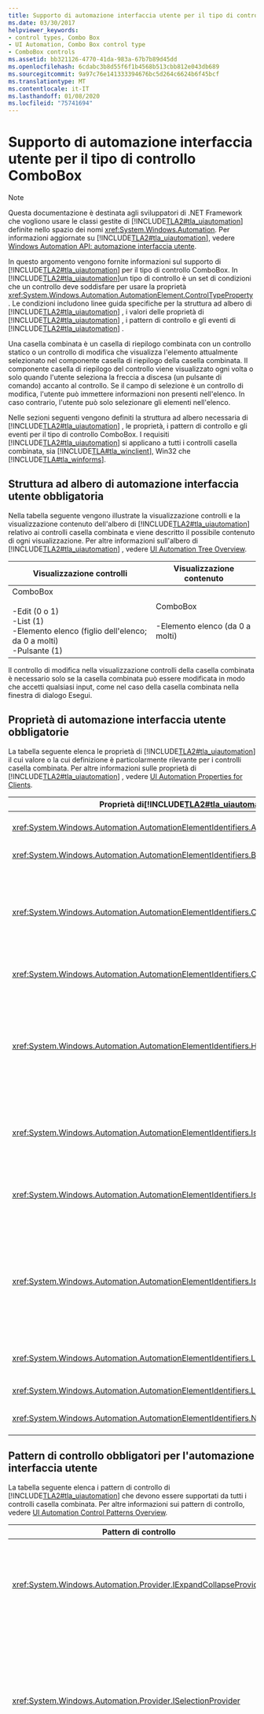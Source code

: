 ```yaml
---
title: Supporto di automazione interfaccia utente per il tipo di controllo ComboBox
ms.date: 03/30/2017
helpviewer_keywords:
- control types, Combo Box
- UI Automation, Combo Box control type
- ComboBox controls
ms.assetid: bb321126-4770-41da-983a-67b7b89d45dd
ms.openlocfilehash: 6cdabc3b8d55f6f1b4568b513cbb812e043db689
ms.sourcegitcommit: 9a97c76e141333394676bc5d264c6624b6f45bcf
ms.translationtype: MT
ms.contentlocale: it-IT
ms.lasthandoff: 01/08/2020
ms.locfileid: "75741694"
---
```

# <a name="ui-automation-support-for-the-combobox-control-type"></a>Supporto di automazione interfaccia utente per il tipo di controllo ComboBox
> [!NOTE]
> Questa documentazione è destinata agli sviluppatori di .NET Framework che vogliono usare le classi gestite di [!INCLUDE[TLA2#tla_uiautomation](../../../includes/tla2sharptla-uiautomation-md.md)] definite nello spazio dei nomi <xref:System.Windows.Automation>. Per informazioni aggiornate su [!INCLUDE[TLA2#tla_uiautomation](../../../includes/tla2sharptla-uiautomation-md.md)], vedere [Windows Automation API: automazione interfaccia utente](/windows/win32/winauto/entry-uiauto-win32).  
  
 In questo argomento vengono fornite informazioni sul supporto di [!INCLUDE[TLA2#tla_uiautomation](../../../includes/tla2sharptla-uiautomation-md.md)] per il tipo di controllo ComboBox. In [!INCLUDE[TLA2#tla_uiautomation](../../../includes/tla2sharptla-uiautomation-md.md)]un tipo di controllo è un set di condizioni che un controllo deve soddisfare per usare la proprietà <xref:System.Windows.Automation.AutomationElement.ControlTypeProperty> . Le condizioni includono linee guida specifiche per la struttura ad albero di [!INCLUDE[TLA2#tla_uiautomation](../../../includes/tla2sharptla-uiautomation-md.md)] , i valori delle proprietà di [!INCLUDE[TLA2#tla_uiautomation](../../../includes/tla2sharptla-uiautomation-md.md)] , i pattern di controllo e gli eventi di [!INCLUDE[TLA2#tla_uiautomation](../../../includes/tla2sharptla-uiautomation-md.md)] .  
  
 Una casella combinata è un casella di riepilogo combinata con un controllo statico o un controllo di modifica che visualizza l'elemento attualmente selezionato nel componente casella di riepilogo della casella combinata. Il componente casella di riepilogo del controllo viene visualizzato ogni volta o solo quando l'utente seleziona la freccia a discesa (un pulsante di comando) accanto al controllo. Se il campo di selezione è un controllo di modifica, l'utente può immettere informazioni non presenti nell'elenco. In caso contrario, l'utente può solo selezionare gli elementi nell'elenco.  
  
 Nelle sezioni seguenti vengono definiti la struttura ad albero necessaria di [!INCLUDE[TLA2#tla_uiautomation](../../../includes/tla2sharptla-uiautomation-md.md)] , le proprietà, i pattern di controllo e gli eventi per il tipo di controllo ComboBox. I requisiti [!INCLUDE[TLA2#tla_uiautomation](../../../includes/tla2sharptla-uiautomation-md.md)] si applicano a tutti i controlli casella combinata, sia [!INCLUDE[TLA#tla_winclient](../../../includes/tlasharptla-winclient-md.md)], Win32 che [!INCLUDE[TLA#tla_winforms](../../../includes/tlasharptla-winforms-md.md)].  
  
<a name="Required_UI_Automation_Tree_Structure"></a>   
## <a name="required-ui-automation-tree-structure"></a>Struttura ad albero di automazione interfaccia utente obbligatoria  
 Nella tabella seguente vengono illustrate la visualizzazione controlli e la visualizzazione contenuto dell'albero di [!INCLUDE[TLA2#tla_uiautomation](../../../includes/tla2sharptla-uiautomation-md.md)] relativo ai controlli casella combinata e viene descritto il possibile contenuto di ogni visualizzazione. Per altre informazioni sull'albero di [!INCLUDE[TLA2#tla_uiautomation](../../../includes/tla2sharptla-uiautomation-md.md)] , vedere [UI Automation Tree Overview](ui-automation-tree-overview.md).  
  
|Visualizzazione controlli|Visualizzazione contenuto|  
|------------------|------------------|  
|ComboBox<br /><br /> -Edit (0 o 1)<br />-List (1)<br />-Elemento elenco (figlio dell'elenco; da 0 a molti)<br />-Pulsante (1)|ComboBox<br /><br /> -Elemento elenco (da 0 a molti)|  
  
 Il controllo di modifica nella visualizzazione controlli della casella combinata è necessario solo se la casella combinata può essere modificata in modo che accetti qualsiasi input, come nel caso della casella combinata nella finestra di dialogo Esegui.  
  
<a name="Required_UI_Automation_Properties"></a>   
## <a name="required-ui-automation-properties"></a>Proprietà di automazione interfaccia utente obbligatorie  
 La tabella seguente elenca le proprietà di [!INCLUDE[TLA2#tla_uiautomation](../../../includes/tla2sharptla-uiautomation-md.md)] il cui valore o la cui definizione è particolarmente rilevante per i controlli casella combinata. Per altre informazioni sulle proprietà di [!INCLUDE[TLA2#tla_uiautomation](../../../includes/tla2sharptla-uiautomation-md.md)] , vedere [UI Automation Properties for Clients](ui-automation-properties-for-clients.md).  
  
|Proprietà di[!INCLUDE[TLA2#tla_uiautomation](../../../includes/tla2sharptla-uiautomation-md.md)]|Valore|Note|  
|------------------------------------------------------------------------------------|-----------|-----------|  
|<xref:System.Windows.Automation.AutomationElementIdentifiers.AutomationIdProperty>|Vedere le note.|Il valore di questa proprietà deve essere univoco in tutti i controlli in un'applicazione.|  
|<xref:System.Windows.Automation.AutomationElementIdentifiers.BoundingRectangleProperty>|Vedere le note.|Il rettangolo più esterno che contiene l'intero controllo.|  
|<xref:System.Windows.Automation.AutomationElementIdentifiers.ClickablePointProperty>|Vedere le note.|Supportata se è presente un rettangolo di delimitazione. Se non tutti i punti all'interno del rettangolo di delimitazione sono selezionabili ed è stato eseguito un processo di hit testing specializzato, eseguire l'override e implementare un punto selezionabile.|  
|<xref:System.Windows.Automation.AutomationElementIdentifiers.ControlTypeProperty>|ComboBox|Questo valore è uguale per tutti i framework dell' [!INCLUDE[TLA2#tla_ui](../../../includes/tla2sharptla-ui-md.md)] .|  
|<xref:System.Windows.Automation.AutomationElementIdentifiers.HelpTextProperty>|Vedere le note.|Il testo della Guida per i controlli casella combinata deve spiegare perché all'utente viene chiesto di scegliere un'opzione dalla casella combinata. Il testo è simile a quello delle informazioni presentate in una descrizione comando. Ad esempio, "Selezionare un'opzione per impostare la risoluzione dello schermo".|  
|<xref:System.Windows.Automation.AutomationElementIdentifiers.IsContentElementProperty>|True|Il controllo casella combinata viene sempre incluso nella visualizzazione contenuto dell'albero di [!INCLUDE[TLA2#tla_uiautomation](../../../includes/tla2sharptla-uiautomation-md.md)] .|  
|<xref:System.Windows.Automation.AutomationElementIdentifiers.IsControlElementProperty>|True|Il controllo casella combinata viene sempre incluso nella visualizzazione controlli dell'albero di [!INCLUDE[TLA2#tla_uiautomation](../../../includes/tla2sharptla-uiautomation-md.md)] .|  
|<xref:System.Windows.Automation.AutomationElementIdentifiers.IsKeyboardFocusableProperty>|True|I controlli casella combinata espongono un set di elementi da un contenitore di selezione. Il controllo casella combinata può ricevere lo stato attivo, anche se, quando un client di automazione interfaccia utente imposta lo stato attivo su una casella combinata, tutti gli elementi nel sottoalbero della casella combinata possono ricevere lo stato attivo.|  
|<xref:System.Windows.Automation.AutomationElementIdentifiers.LabeledByProperty>|Vedere le note.|I controlli casella combinata in genere includono un'etichetta di testo statico a cui questa proprietà fa riferimento.|  
|<xref:System.Windows.Automation.AutomationElementIdentifiers.LocalizedControlTypeProperty>|"combo box"|Stringa localizzata corrispondente al tipo di controllo ComboBox.|  
|<xref:System.Windows.Automation.AutomationElementIdentifiers.NameProperty>|Vedere le note.|Il controllo casella combinata in genere ricava il proprio nome da un controllo di testo statico.|  
  
<a name="Required_UI_Automation_Control_Patterns"></a>   
## <a name="required-ui-automation-control-patterns"></a>Pattern di controllo obbligatori per l'automazione interfaccia utente  
 La tabella seguente elenca i pattern di controllo di [!INCLUDE[TLA2#tla_uiautomation](../../../includes/tla2sharptla-uiautomation-md.md)] che devono essere supportati da tutti i controlli casella combinata. Per altre informazioni sui pattern di controllo, vedere [UI Automation Control Patterns Overview](ui-automation-control-patterns-overview.md).  
  
|Pattern di controllo|Supporto|Note|  
|---------------------|-------------|-----------|  
|<xref:System.Windows.Automation.Provider.IExpandCollapseProvider>|Sì|Il controllo casella combinata, per essere tale, deve sempre contenere il pulsante a discesa.|  
|<xref:System.Windows.Automation.Provider.ISelectionProvider>|Sì|Visualizza la selezione corrente nella casella combinata. Questo supporto viene delegato alla casella di riepilogo sotto la casella combinata.|  
|<xref:System.Windows.Automation.Provider.IValueProvider>|A seconda dei casi|Se la casella combinata può accettare valori di testo arbitrari, il pattern Value deve essere supportato. Questo pattern consente di impostare a livello di codice i contenuti delle stringhe della casella combinata. Se il pattern Value non è supportato, significa che l'utente deve effettuare una selezione tra gli elementi elenco nel sottoalbero della casella combinata.|  
|<xref:System.Windows.Automation.Provider.IScrollProvider>|Mai|Il pattern Scroll non è mai direttamente supportato in una casella combinata. È supportato se è possibile scorrere una casella di riepilogo contenuta in una casella combinata. Può essere supportato solo quando la casella di riepilogo è visibile sullo schermo.|  
  
<a name="Required_Events"></a>   
## <a name="required-events"></a>Eventi obbligatori  
 La tabella seguente elenca gli eventi di [!INCLUDE[TLA2#tla_uiautomation](../../../includes/tla2sharptla-uiautomation-md.md)] che devono essere supportati da tutti i controlli casella combinata. Per altre informazioni sugli eventi, vedere [UI Automation Events Overview](ui-automation-events-overview.md).  
  
|o[!INCLUDE[TLA2#tla_uiautomation](../../../includes/tla2sharptla-uiautomation-md.md)]|Supporto|Note|  
|---------------------------------------------------------------------------------|-------------|-----------|  
|<xref:System.Windows.Automation.AutomationElementIdentifiers.AutomationFocusChangedEvent>|Richiesto|nessuna|  
|Evento di modifica della proprietà<xref:System.Windows.Automation.AutomationElementIdentifiers.BoundingRectangleProperty> .|Richiesto|nessuna|  
|Evento di modifica della proprietà<xref:System.Windows.Automation.AutomationElementIdentifiers.IsOffscreenProperty> .|Richiesto|nessuna|  
|Evento di modifica della proprietà<xref:System.Windows.Automation.AutomationElementIdentifiers.IsEnabledProperty> .|Richiesto|nessuna|  
|<xref:System.Windows.Automation.AutomationElementIdentifiers.StructureChangedEvent>|Richiesto|nessuna|  
|Evento di modifica della proprietà<xref:System.Windows.Automation.ExpandCollapsePatternIdentifiers.ExpandCollapseStateProperty> .|Richiesto|nessuna|  
|Evento di modifica della proprietà<xref:System.Windows.Automation.ValuePatternIdentifiers.ValueProperty> .|A seconda dei casi|Se il controllo supporta il pattern Value, deve supportare questo evento.|  
  
## <a name="see-also"></a>Vedere anche

- <xref:System.Windows.Automation.ControlType.ComboBox>
- [Panoramica dei tipi di controllo per l'automazione interfaccia utente](ui-automation-control-types-overview.md)
- [Panoramica di automazione interfaccia utente](ui-automation-overview.md)
